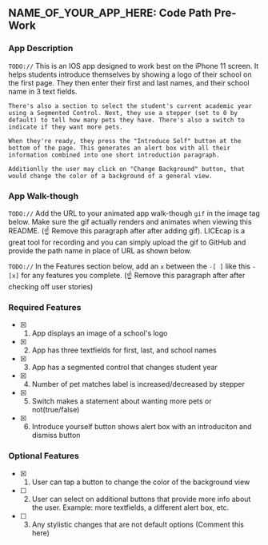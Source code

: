 ## NAME_OF_YOUR_APP_HERE: Code Path Pre-Work
    

### App Description

`TODO://` 
    This is an IOS app designed to work best on the iPhone 11 screen. It helps students introduce themselves by showing a logo of their school on the first page. They then enter their first and last names, and their school name in 3 text fields.

    There's also a section to select the student's current academic year using a Segmented Control. Next, they use a stepper (set to 0 by default) to tell how many pets they have. There's also a switch to indicate if they want more pets.

    When they're ready, they press the "Introduce Self" button at the bottom of the page. This generates an alert box with all their information combined into one short introduction paragraph.
    
    Additionlly the user may click on "Change Background" button, that would change the color of a background of a general view.
    
### App Walk-though

`TODO://` Add the URL to your animated app walk-though `gif` in the image tag below. Make sure the gif actually renders and animates when viewing this README. (☝️ Remove this paragraph after after adding gif). LICEcap is a great tool for recording and you can simply upload the gif to GitHub and provide the path name in place of URL as shown below.

<!-- <img src="Prework Recording 1.gif" width=200><br> OR <img src="./GitHub/codePath-preWork" width=200><br> -->

`TODO://` In the Features section below, add an `x` between the `-[ ]` like this `- [x]` for any features you complete. (☝️ Remove this paragraph after after checking off user stories)

### Required Features

- [x] 1. App displays an image of a school's logo
- [x] 2. App has three textfields for first, last, and school names
- [x] 3. App has a segmented control that changes student year
- [x] 4. Number of pet matches label is increased/decreased by stepper
- [x] 5. Switch makes a statement about wanting more pets or not(true/false) 
- [x] 6. Introduce yourself button shows alert box with an introduciton and dismiss button

### Optional Features

- [x] 1. User can tap a button to change the color of the background view
- [ ] 2. User can select on additional buttons that provide more info about the user. Example: more textfields, a different alert box, etc.
- [ ] 3. Any stylistic changes that are not default options (Comment this here)
